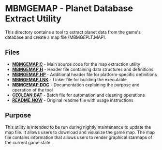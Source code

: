 # MBMGEMAP - Planet Database Extract Utility

This directory contains a tool to extract planet data from the game's database and create a map file (MBMGEPLT.MAP).

## Files

- [**MBMGEMAP.C**](MBMGEMAP.C) - Main source code for the map extraction utility
- [**MBMGEMAP.H**](MBMGEMAP.H) - Header file containing data structures and definitions
- [**MBMGEMAP.HP**](MBMGEMAP.HP) - Additional header file for platform-specific definitions
- [**MBMGEMAP.LNK**](MBMGEMAP.LNK) - Linker file for building the executable
- [**MBMGEMAP.DOC**](MBMGEMAP.DOC) - Documentation explaining the purpose and operation of the tool
- [**GECLEAN.BAT**](GECLEAN.BAT) - Batch file for automation and cleaning operations
- [**README.NOW**](README.NOW) - Original readme file with usage instructions

## Purpose

This utility is intended to be run during nightly maintenance to update the map file. It allows users to download and visualize the game map. The map file contains information that allows users to render graphical starmaps of the current game state.